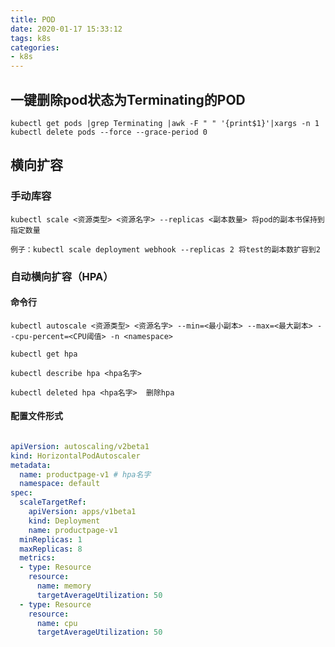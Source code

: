 ```yaml
---
title: POD
date: 2020-01-17 15:33:12
tags: k8s
categories: 
- k8s
---
```


## 一键删除pod状态为Terminating的POD

    kubectl get pods |grep Terminating |awk -F " " '{print$1}'|xargs -n 1 kubectl delete pods --force --grace-period 0

## 横向扩容

<!--more-->

### 手动库容

    kubectl scale <资源类型> <资源名字> --replicas <副本数量> 将pod的副本书保持到指定数量

    例子：kubectl scale deployment webhook --replicas 2 将test的副本数扩容到2  

### 自动横向扩容（HPA）

#### 命令行

    kubectl autoscale <资源类型> <资源名字> --min=<最小副本> --max=<最大副本> --cpu-percent=<CPU阈值> -n <namespace>

    kubectl get hpa

    kubectl describe hpa <hpa名字>

    kubectl deleted hpa <hpa名字>  删除hpa

#### 配置文件形式

```yaml

apiVersion: autoscaling/v2beta1
kind: HorizontalPodAutoscaler
metadata:
  name: productpage-v1 # hpa名字
  namespace: default
spec:
  scaleTargetRef:
    apiVersion: apps/v1beta1
    kind: Deployment
    name: productpage-v1
  minReplicas: 1
  maxReplicas: 8
  metrics:
  - type: Resource
    resource:
      name: memory
      targetAverageUtilization: 50
  - type: Resource
    resource:
      name: cpu
      targetAverageUtilization: 50
```

